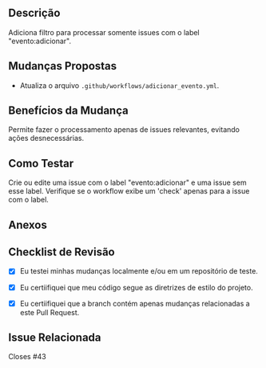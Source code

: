 ## Descrição
Adiciona filtro para processar somente issues com o label "evento:adicionar".

## Mudanças Propostas
- Atualiza o arquivo `.github/workflows/adicionar_evento.yml`.
## Benefícios da Mudança
Permite fazer o processamento apenas de issues relevantes, evitando ações desnecessárias.

## Como Testar
Crie ou edite uma issue com o label "evento:adicionar" e uma issue sem esse label. Verifique se o workflow exibe um 'check' apenas para a issue com o label.

## Anexos



## Checklist de Revisão
<!--- Marque as caixas que se aplicam. Você pode deixar caixas desmarcadas se elas não se aplicarem.-->
- [x] Eu testei minhas mudanças localmente e/ou em um repositório de teste.
- [x] Eu certiifiquei que meu código segue as diretrizes de estilo do projeto.
- [x] Eu certiifiquei que a branch contém apenas mudanças relacionadas a este Pull Request.


## Issue Relacionada
<!---Todos os PRs devem ter uma issue relacionada. Dessa forma, podemos garantir que ninguém perca tempo trabalhando em algo que não precisa ser feito. -->

Closes #43

